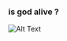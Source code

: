 ### is god alive ?

![Alt Text](https://media.giphy.com/media/3qj3VtNL2nhmw/giphy.gif)
      
      
      

